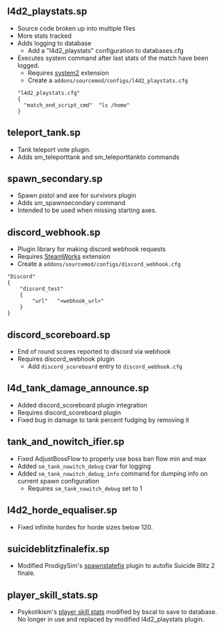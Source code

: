 ## l4d2_playstats.sp

* Source code broken up into multiple files
* More stats tracked
* Adds logging to database
  * Add a "l4d2_playstats" configuration to databases.cfg
* Executes system command after last stats of the match have been logged.
  * Requires [system2](https://forums.alliedmods.net/showthread.php?t=146019) extension
  * Create a `addons/sourcemod/configs/l4d2_playstats.cfg`
  ```
  "l4d2_playstats.cfg"
  {
    "match_end_script_cmd"	"ls /home"
  }
  ```
  
## teleport_tank.sp

* Tank teleport vote plugin.
* Adds sm_teleporttank and sm_teleporttankto <x> <y> <z> commands

## spawn_secondary.sp

* Spawn pistol and axe for survivors plugin
* Adds sm_spawnsecondary command
* Intended to be used when missing starting axes.

## discord_webhook.sp

* Plugin library for making discord webhook requests
* Requires [SteamWorks](https://forums.alliedmods.net/showthread.php?t=229556) extension
* Create a `addons/sourcemod/configs/discord_webhook.cfg`
```
"Discord"
{
	"discord_test"
	{
		"url"	"<webhook_url>"
	}
}
```

## discord_scoreboard.sp

* End of round scores reported to discord via webhook
* Requires discord_webhook plugin
  * Add `discord_scoreboard` entry to `discord_webhook.cfg`

## l4d\_tank_damage\_announce.sp

* Added discord_scoreboard plugin integration
* Requires discord_scoreboard plugin
* Fixed bug in damage to tank percent fudging by removing it

## tank\_and\_nowitch\_ifier.sp

* Fixed AdjustBossFlow to properly use boss ban flow min and max
* Added `sm_tank_nowitch_debug` cvar for logging
* Added `sm_tank_nowitch_debug_info` command for dumping info on current spawn configuration
  * Requires `sm_tank_nowitch_debug` set to 1

## l4d2\_horde\_equaliser.sp

* Fixed infinite hordes for horde sizes below 120.

## suicideblitzfinalefix.sp

* Modified ProdigySim's [spawnstatefix](https://gist.github.com/ProdigySim/04912e5e76f69027f8c4) plugin to autofix Suicide Blitz 2 finale.

## player_skill_stats.sp

* Psykotikism's [player skill stats](https://github.com/Psykotikism/Player_Skill_Stats) modified by bscal to save to database. No longer in use and replaced by modified l4d2_playstats plugin.
